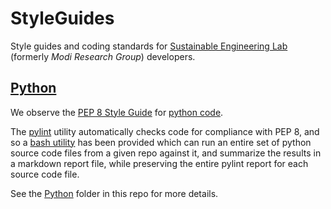 StyleGuides
===========

Style guides and coding standards for [Sustainable Engineering Lab](http://modilabs.org) (formerly _Modi Research Group_) developers.


[Python](Python)
------
We observe the [PEP 8 Style Guide](http://www.python.org/dev/peps/pep-0008/) for [python code](http://www.python.org/).

The [pylint](http://pylint.org/) utility automatically checks code for compliance with PEP 8, and so a [bash utility](Python/generate_qc_makefile.sh) has been provided which can run an entire set of python source code files from a given repo against it, and summarize the results in a markdown report file, while preserving the entire pylint report for each source code file. 

See the [Python](Python) folder in this repo for more details.
